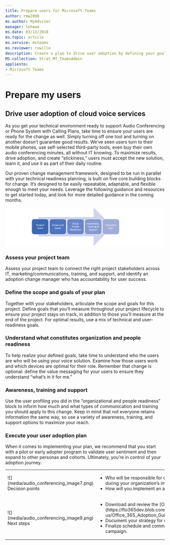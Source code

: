 ```yaml
---
title: Prepare users for Microsoft Teams
author: rmw2890
ms.author: MyAdvisor
manager: lehewe
ms.date: 03/13/2018
ms.topic: article
ms.service: msteams
ms.reviewer: rowille
description: Create a plan to drive user adoption by defining your goals, understanding what acceptance looks like, and providing training and support.
MS.collection: Strat_MT_TeamsAdmin
appliesto:
- Microsoft Teams
---
```


# Prepare my users

## Drive user adoption of cloud voice services

As you get your technical environment ready to support Audio Conferencing or
Phone System with Calling Plans, take time to ensure your users are ready for
the change as well. Simply turning off one tool and turning on another doesn’t
guarantee good results. We’ve seen users turn to their mobile phones, use
self-selected third-party tools, even buy their own audio conferencing minutes,
all without IT knowing. To maximize results, drive adoption, and create
“stickiness,” users must accept the new solution, learn it, and use it as part
of their daily routine.

Our proven change management framework, designed to be run in parallel with your
technical readiness planning, is built on five core building blocks for change.
It’s designed to be easily repeatable, adaptable, and flexible enough to meet
your needs. Leverage the following guidance and resources to get started today,
and look for more detailed guidance in the coming months.

![Core building blocks in order left to right: Project Team; Scope and Goals; Org and People Readiness; Awareness, Training & Support; ending in an Execution Plan.](media/prepare-my-users-image1.png "Core building blocks in order left to right: Project Team; Scope and Goals; Org and People Readiness; Awareness, Training & Support; ending in an Execution Plan.")

### Assess your project team

Assess your project team to connect the right project stakeholders across IT,
marketing/communications, training, and support, and identify an adoption change
manager who has accountability for user success.

### Define the scope and goals of your plan

Together with your stakeholders, articulate the scope and goals for this
project. Define goals that you’ll measure throughout your project lifecycle to
ensure your project stays on track, in addition to those you’ll measure at the
end of the project. For optimal results, use a mix of technical and
user-readiness goals.

### Understand what constitutes organization and people readiness

To help realize your defined goals, take time to understand who the users are
who will be using your voice solution. Examine how those users work and which
devices are optimal for their role. Remember that change is optional: define the
value messaging for your users to ensure they understand “what’s in it for me.”

### Awareness, training and support

Use the user profiling you did in the “organizational and people readiness”
block to inform how much and what types of communication and training you should
apply to this change. Keep in mind that not everyone retains information the
same way, so use a variety of awareness, training, and support options to
maximize your reach.

### Execute your user adoption plan

When it comes to implementing your plan, we recommend that you start with a
pilot or early adopter program to validate user sentiment and then expand to
other personas and cohorts. Ultimately, you’re in control of your adoption
journey.

[//]: # (Note that you can't remove the "en-us" from the link in this table.)

<table>
<tr><td>![](media/audio_conferencing_image7.png) <br/>Decision points</td><td><ul><li>Who will be responsible for driving user adoption and change management during your organization’s implementation of cloud voice capabilities?</li><li>How will you implement an adoption and change management strategy?</li></ul></td></tr>
<tr><td>![](media/audio_conferencing_image9.png)<br/>Next steps</td><td><ul><li>Download and review the [Office 365 Adoption Guide](https://fto365dev.blob.core.windows.net/media/Default/DocResources/en-us/Office_365_Adoption_Guide.pdf).</li><li>Document your strategy for driving user adoption.</li><li>Finalize schedule and communication plans to begin your adoption campaign.
</li></ul></td></tr>
</table>

<!--ENDOFSECTION-->
  
